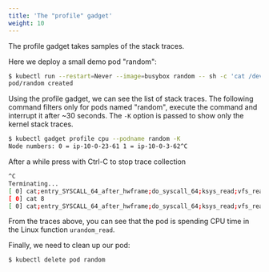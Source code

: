 ```yaml
---
title: 'The "profile" gadget'
weight: 10
---
```


The profile gadget takes samples of the stack traces.

Here we deploy a small demo pod "random":

```bash
$ kubectl run --restart=Never --image=busybox random -- sh -c 'cat /dev/urandom > /dev/null'
pod/random created
```

Using the profile gadget, we can see the list of stack traces.
The following command filters only for pods named "random", execute the command
and interrupt it after ~30 seconds. The `-K` option is passed to show only the
kernel stack traces.

```bash
$ kubectl gadget profile cpu --podname random -K
Node numbers: 0 = ip-10-0-23-61 1 = ip-10-0-3-62^C
```

After a while press with Ctrl-C to stop trace collection

```bash
^C
Terminating...
[ 0] cat;entry_SYSCALL_64_after_hwframe;do_syscall_64;ksys_read;vfs_read;urandom_read;_copy_to_user;copy_user_enhanced_fast_string;copy_user_enhanced_fast_string 4
[ 0] cat 8
[ 0] cat;entry_SYSCALL_64_after_hwframe;do_syscall_64;ksys_read;vfs_read;urandom_read;_raw_spin_unlock_irqrestore;_raw_spin_unlock_irqrestore 136
```

From the traces above, you can see that the pod is spending CPU time in the
Linux function `urandom_read`.

Finally, we need to clean up our pod:

```bash
$ kubectl delete pod random
```
